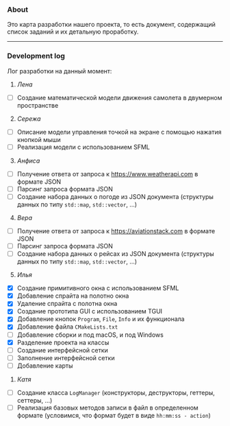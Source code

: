 ### About

Это карта разработки нашего проекта, то есть документ, содержащий список заданий и их детальную проработку.

<hr></hr>

### Development log

Лог разработки на данный момент:
1. _Лена_

- [ ] Создание математической модели движения самолета в двумерном пространстве

2. _Сережа_

- [ ] Описание модели управления точкой на экране с помощью нажатия кнопкой мыши 
- [ ] Реализация модели с использованием SFML

3. _Анфиса_
   
- [ ] Получение ответа от запроса к https://www.weatherapi.com в формате JSON
- [ ] Парсинг запроса формата JSON
- [ ] Создание набора данных о погоде из JSON документа (структуры данных по типу `std::map`, `std::vector`, ...)
  
4. _Вера_

- [ ] Получение ответа от запроса к https://aviationstack.com в формате JSON
- [ ] Парсинг запроса формата JSON
- [ ] Создание набора данных о рейсах из JSON документа (структуры данных по типу `std::map`, `std::vector`, ...)
  
5. _Илья_

- [x] Создание примитивного окна с использованием SFML
- [x] Добавление спрайта на полотно окна
- [x] Удаление спрайта с полотна окна 
- [x] Создание прототипа GUI с использованием TGUI
- [x] Добавление кнопок `Program`, `File`, `Info` и их функционала
- [x] Добавление файла `CMakeLists.txt`
- [ ] Добавление сборки и под macOS, и под Windows
- [x] Разделение проекта на классы
- [ ] Создание интерфейсной сетки
- [ ] Заполнение интерфейсной сетки
- [ ] Добавление карты 
   
1. _Катя_

- [ ] Создание класса `LogManager` (конструкторы, деструкторы, геттеры, сеттеры, ...)
- [ ] Реализация базовых методов записи в файл в определенном формате (условимся, что формат будет в виде `hh:mm:ss - action`)